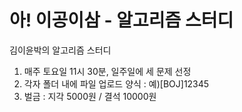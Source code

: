 # 아! 이공이삼 - 알고리즘 스터디
김이윤박의 알고리즘 스터디

1.  매주 토요일 11시 30분, 일주일에 세 문제 선정
2.  각자 폴더 내에 파일 업로드
    양식 : 예)[BOJ]12345
3.  벌금 :  지각 5000원 / 결석 10000원
         
            
